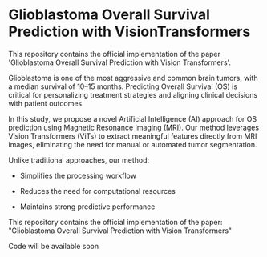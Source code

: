 # Glioblastoma Overall Survival Prediction with VisionTransformers
This repository contains the official implementation of the paper 'Glioblastoma Overall Survival Prediction with Vision Transformers'.

Glioblastoma is one of the most aggressive and common brain tumors, with a median survival of 10–15 months. Predicting Overall Survival (OS) is critical for personalizing treatment strategies and aligning clinical decisions with patient outcomes.

In this study, we propose a novel Artificial Intelligence (AI) approach for OS prediction using Magnetic Resonance Imaging (MRI). Our method leverages Vision Transformers (ViTs) to extract meaningful features directly from MRI images, eliminating the need for manual or automated tumor segmentation.

Unlike traditional approaches, our method:

  - Simplifies the processing workflow

  - Reduces the need for computational resources

  - Maintains strong predictive performance

This repository contains the official implementation of the paper:
"Glioblastoma Overall Survival Prediction with Vision Transformers"


Code will be available soon
